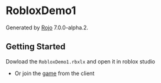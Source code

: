 # RobloxDemo1
Generated by [Rojo](https://github.com/rojo-rbx/rojo) 7.0.0-alpha.2.

## Getting Started
Dowload the ```RobloxDemo1.rbxlx``` and open it in roblox studio

* Or join the [game](https://google.com) from the client
